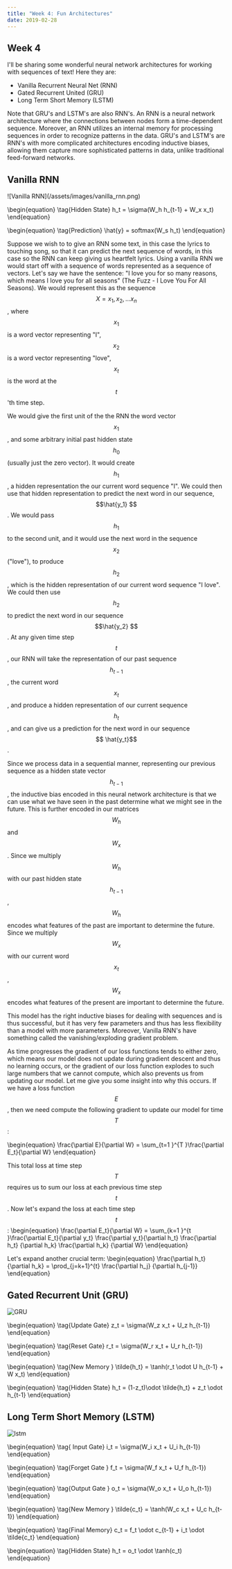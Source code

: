 ```yaml
---
title: "Week 4: Fun Architectures"
date: 2019-02-28
---
```

## Week 4
 
I'll be sharing some wonderful neural network architectures for working with sequences of text! Here they are:
<ul>
    <li> Vanilla Recurrent Neural Net (RNN) </li>
    <li> Gated Recurrent United (GRU) </li>
    <li> Long Term Short Memory (LSTM)</li>
</ul>
Note that GRU's and LSTM's are also RNN's. An RNN is a neural network architecture where the connections between
nodes form a time-dependent sequence. Moreover, an RNN utilizes an internal memory for processing sequences in order
to recognize patterns in the data. GRU's and LSTM's are RNN's with more complicated architectures encoding inductive 
biases, allowing them capture more sophisticated patterns in data, unlike traditional feed-forward networks.  
<h2> Vanilla RNN </h2> 
![Vanilla RNN](/assets/images/vanilla_rnn.png)

\begin{equation} \tag{Hidden  State}
h_t = \sigma(W_h h_{t-1} + W_x x_t)
\end{equation}

\begin{equation} \tag{Prediction}
\hat{y} = softmax(W_s h_t)
\end{equation}

Suppose we wish to to give an RNN some text, in this case the lyrics to touching song, so that it can predict the next sequence 
of words, in this case so the RNN can keep giving us heartfelt lyrics. Using a vanilla RNN we would start off with a sequence of words 
represented as a sequence of vectors.  Let's say we have the sentence: "I love you for so many reasons, which means I love you 
for all seasons" (The Fuzz - I Love You For All Seasons). We would represent this as the sequence  $$X = {x_1,x_2,...x_n}$$,
 where $$x_1$$ is a word vector representing "I", $$x_2$$ is a word vector representing  "love", $$x_t$$ is the word at the $$t$$'th time step.   

We would give the first unit of the the RNN the word vector $$x_1$$, and some arbitrary initial past hidden state $$h_0$$ (usually just the zero vector). 
It would create $$h_1$$, a hidden representation the our current word sequence "I". We could then use that hidden representation 
to predict the next word in our sequence, $$\hat{y_1} $$. We would pass $$h_1$$ to the second unit, and it would 
use the next word in the sequence $$x_2$$("love"), to produce $$h_2$$, which is the hidden representation of our current word
sequence "I love". We could then use $$h_2$$ to predict the next word in our sequence $$\hat{y_2} $$. At any given time step 
$$t$$, our RNN will take the representation of our past sequence $$h_{t-1}$$, the current word $$x_t$$, and produce a hidden representation of our current 
sequence $$h_t$$, and can give us a prediction for the next word in our sequence $$ \hat{y_t}$$. 

Since we process data in a sequential manner, representing our previous sequence as a hidden state vector $$h_{t-1}$$,
the inductive bias encoded in this neural network architecture is that we can use what we have seen in the past determine 
what we might see in the future. This is further encoded in our matrices $$W_h$$ and $$W_x$$. Since we multiply $$W_h$$ with our past
hidden state $$h_{t-1}$$, $$W_h$$ encodes what features of the past are important to determine the future. Since we multiply $$W_x$$ with our
current word $$x_t$$, $$W_x$$ encodes what features of the present are important to determine the future. 
 
 This model has the right inductive biases for dealing with sequences and is thus successful, but it has very few parameters and thus has 
 less flexibility than a model with more parameters. Moreover, Vanilla RNN's have something called the vanishing/exploding gradient problem. 
 
 As time progresses the gradient of our loss functions tends to either zero, which means our model does not update during gradient descent and thus
 no learning occurs, or the gradient of our loss function explodes to such large numbers that we cannot compute, which also prevents
 us from updating our model. Let me give you some insight into why this occurs. If we have a loss function $$E$$, then we need compute the 
 following gradient to update our model for time $$T$$: 
 
 \begin{equation}
 \frac{\partial E}{\partial W} = \sum_{t=1 }^{T }\frac{\partial E_t}{\partial W}
 \end{equation}
 
 This total loss at time step $$T$$ requires us to sum our loss at each previous time step $$t$$. Now let's expand the loss at each time step $$t$$:
 \begin{equation}
 \frac{\partial E_t}{\partial W} = \sum_{k=1 }^{t }\frac{\partial E_t}{\partial y_t} \frac{\partial y_t}{\partial h_t} \frac{\partial h_t} {\partial h_k} \frac{\partial h_k} {\partial W} 
 \end{equation}
 
 Let's expand another crucial term: 
 \begin{equation} 
 \frac{\partial h_t} {\partial h_k} = \prod_{j=k+1}^{t} \frac{\partial h_j} {\partial h_{j-1}}
 \end{equation}
 
<h2> Gated Recurrent Unit (GRU) </h2> 

![GRU](/assets/images/gru.png)

\begin{equation} \tag{Update Gate}
z_t = \sigma(W_z x_t + U_z h_{t-1})
\end{equation}

\begin{equation} \tag{Reset Gate}
r_t = \sigma(W_r x_t + U_r h_{t-1})
\end{equation}

\begin{equation} \tag{New Memory }
\tilde{h_t} = \tanh(r_t \odot U h_{t-1} + W x_t)
\end{equation}

\begin{equation} \tag{Hidden State}
h_t = (1-z_t)\odot \tilde{h_t} + z_t \odot h_{t-1}
\end{equation}

<h2> Long Term Short Memory (LSTM) </h2> 

![lstm](/assets/images/lstm.png)

\begin{equation} \tag{ Input Gate}
i_t = \sigma(W_i x_t + U_i h_{t-1})
\end{equation}

\begin{equation} \tag{Forget Gate }
f_t = \sigma(W_f x_t + U_f h_{t-1})
\end{equation}

\begin{equation} \tag{Output Gate }
o_t = \sigma(W_o x_t + U_o h_{t-1})
\end{equation}

\begin{equation} \tag{New Memory }
\tilde{c_t} = \tanh(W_c x_t + U_c h_{t-1})
\end{equation}

\begin{equation} \tag{Final Memory} 
c_t = f_t \odot c_{t-1} + i_t \odot \tilde{c_t}
\end{equation}

\begin{equation} \tag{Hidden State}
h_t = o_t \odot \tanh(c_t)
\end{equation}




